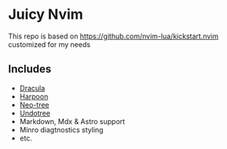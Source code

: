 # Juicy Nvim

This repo is based on https://github.com/nvim-lua/kickstart.nvim customized for my
needs

## Includes

* [Dracula](https://draculatheme.com/vim)
* [Harpoon](https://github.com/ThePrimeagen/harpoon)
* [Neo-tree](https://github.com/nvim-neo-tree/neo-tree.nvim)
* [Undotree](https://github.com/mbbill/undotree)
* Markdown, Mdx & Astro support
* Minro diagtnostics styling
* etc.
